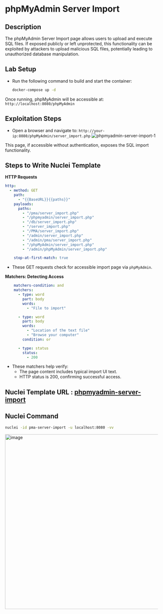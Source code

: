 # phpMyAdmin Server Import

## Description

The phpMyAdmin Server Import page allows users to upload and execute SQL files. If exposed publicly or left unprotected, this functionality can be exploited by attackers to upload malicious SQL files, potentially leading to unauthorized database manipulation.

## Lab Setup

- Run the following command to build and start the container:

  ```bash
  docker-compose up -d
  ```
Once running, phpMyAdmin will be accessible at: `http://localhost:8080/phpMyAdmin`

## Exploitation Steps
- Open a browser and navigate to: `http://your-ip:8080/phpMyAdmin/server_import.php`
![phpmyadmin-server-import-1](https://github.com/user-attachments/assets/c76919f7-7b52-44e8-a841-d1139e53a16f)

This page, if accessible without authentication, exposes the SQL import functionality.
## Steps to Write Nuclei Template


**HTTP Requests**
```yaml
http:
  - method: GET
    path:
      - "{{BaseURL}}{{paths}}"
    payloads:
      paths:
        - "/pma/server_import.php"
        - "/phpmyadmin/server_import.php"
        - "/db/server_import.php"
        - "/server_import.php"
        - "/PMA/server_import.php"
        - "/admin/server_import.php"
        - "/admin/pma/server_import.php"
        - "/phpMyAdmin/server_import.php"
        - "/admin/phpMyAdmin/server_import.php"

    stop-at-first-match: true
```
- These GET requests check for accessible import page via `phpMyAdmin`.

**Matchers: Detecting Access**
```yaml
    matchers-condition: and
    matchers:
      - type: word
        part: body
        words:
          - "File to import"

      - type: word
        part: body
        words:
          - "Location of the text file"
          - "Browse your computer"
        condition: or

      - type: status
        status:
          - 200
```

- These matchers help verify:
    - The page content includes typical import UI text.
    - HTTP status is 200, confirming successful access.

## Nuclei Template URL : [phpmyadmin-server-import](https://github.com/projectdiscovery/nuclei-templates/blob/main/http/misconfiguration/phpmyadmin/phpmyadmin-server-import.yaml)

## Nuclei Command  

```bash
nuclei -id pma-server-import -u localhost:8080 -vv
```

<img width="1556" height="576" alt="image" src="https://github.com/user-attachments/assets/71a9d5ea-361b-4680-bcb8-9285c92226dd" />
